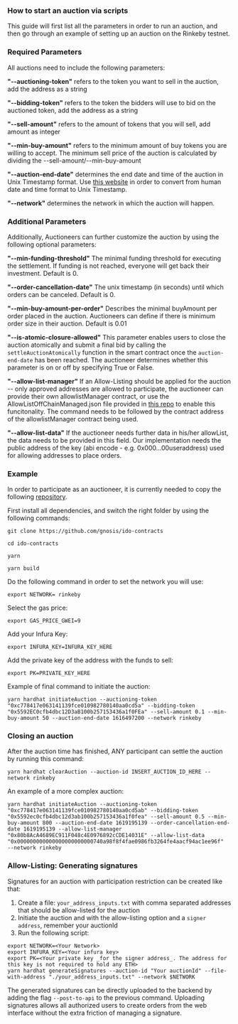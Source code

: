 ### How to start an auction via scripts

This guide will first list all the parameters in order to run an auction, and then go through an example of setting up an auction on the Rinkeby testnet.

### Required Parameters

All auctions need to include the following parameters:

**&quot;--auctioning-token&quot;** refers to the token you want to sell in the auction, add the address as a string

**&quot;--bidding-token&quot;** refers to the token the bidders will use to bid on the auctioned token, add the address as a string

**&quot;--sell-amount&quot;** refers to the amount of tokens that you will sell, add amount as integer

**&quot;--min-buy-amount&quot;** refers to the minimum amount of buy tokens you are willing to accept. The minimum sell price of the auction is calculated by dividing the --sell-amount/--min-buy-amount

**&quot;--auction-end-date&quot;** determines the end date and time of the auction in Unix Timestamp format. Use [this website](https://www.epochconverter.com/) in order to convert from human date and time format to Unix Timestamp.

**&quot;--network&quot;** determines the network in which the auction will happen.

### Additional Parameters

Additionally, Auctioneers can further customize the auction by using the following optional parameters:

**&quot;--min-funding-threshold&quot;** The minimal funding threshold for executing the settlement. If funding is not reached, everyone will get back their investment. Default is 0.

**&quot;--order-cancellation-date&quot;** The unix timestamp (in seconds) until which orders can be canceled. Default is 0.

**&quot;--min-buy-amount-per-order&quot;** Describes the minimal buyAmount per order placed in the auction. Auctioneers can define if there is minimum order size in their auction. Default is 0.01

**&quot;--is-atomic-closure-allowed&quot;** This parameter enables users to close the auction atomically and submit a final bid by calling the `settleAuctionAtomically` function in the smart contract once the `auction-end-date` has been reached. The auctioneer determines whether this parameter is on or off by specifying True or False.

**&quot;--allow-list-manager&quot;** If an Allow-Listing should be applied for the auction -- only approved addresses are allowed to participate, the auctioneer can provide their own allowlistManager contract, or use the AllowListOffChainManaged.json file provided in [this repo](https://github.com/gnosis/ido-contracts/tree/main/deployments) to enable this funcitonality. The command needs to be followed by the contract address of the allowlistManager contract being used.

**&quot;--allow-list-data&quot;** If the auctioneer needs further data in his/her allowList, the data needs to be provided in this field. Our implementation needs the public address of the key (abi encode - e.g. 0x000…00useraddress) used for allowing addresses to place orders.

### Example

In order to participate as an auctioneer, it is currently needed to copy the following [repository](https://github.com/gnosis/ido-contracts).

First install all dependencies, and switch the right folder by using the following commands:

```
git clone https://github.com/gnosis/ido-contracts

cd ido-contracts

yarn

yarn build
```

Do the following command in order to set the network you will use:

```
export NETWORK= rinkeby
```

Select the gas price:

```
export GAS_PRICE_GWEI=9
```

Add your Infura Key:

```
export INFURA_KEY=INFURA_KEY_HERE
```

Add the private key of the address with the funds to sell:

```
export PK=PRIVATE_KEY_HERE
```

Example of final command to initiate the auction:

```
yarn hardhat initiateAuction --auctioning-token "0xc778417e063141139fce010982780140aa0cd5a" --bidding-token "0x5592EC0cfb4dbc12D3aB100b257153436a1f0FEa" --sell-amount 0.1 --min-buy-amount 50 --auction-end-date 1616497200 --network rinkeby
```

### Closing an auction

After the auction time has finished, ANY participant can settle the auction by running this command:

```
yarn hardhat clearAuction --auction-id INSERT_AUCTION_ID_HERE --network rinkeby
```

An example of a more complex auction:

```
yarn hardhat initiateAuction --auctioning-token "0xc778417e063141139fce010982780140aa0cd5ab" --bidding-token "0x5592ec0cfb4dbc12d3ab100b257153436a1f0fea" --sell-amount 0.5 --min-buy-amount 800 --auction-end-date 1619195139 --order-cancellation-end-date 1619195139 --allow-list-manager "0x80b8AcA4689EC911F048c4E0976892cCDE14031E" --allow-list-data "0x000000000000000000000000740a98f8f4fae0986fb3264fe4aacf94ac1ee96f"  --network rinkeby
```

### Allow-Listing: Generating signatures
Signatures for an auction with participation restriction can be created like that:
1. Create a file: `your_address_inputs.txt` with comma separated addresses that should be allow-listed for the auction
2. Initiate the auction and with the allow-listing option and a `signer address`, remember your auctionId
4. Run the following script:
```
export NETWORK=<Your Network>
export INFURA_KEY=<Your infura key>
export PK=<Your private key _for the signer address_. The address for this key is not required to hold any ETH>
yarn hardhat generateSignatures --auction-id "Your auctionId" --file-with-address "./your_address_inputs.txt" --network $NETWORK
```
The generated signatures can be directly uploaded to the backend by adding the flag `--post-to-api` to the previous command. Uploading signatures allows all authorized users to create orders from the web interface without the extra friction of managing a signature.
